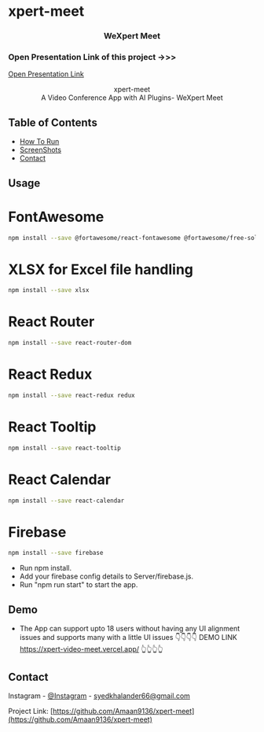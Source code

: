 # xpert-meet

<p align="center"> 
  <h3 align="center">WeXpert Meet </h3>

  <h3>Open Presentation Link of this project ->>></h3>
  <a href="https://www.canva.com/design/DAGMC-wVS6Q/T7J-0ljiLsPT_Ya-FWZNhw/view?utm_content=DAGMC-wVS6Q&utm_campaign=designshare&utm_medium=link&utm_source=editor">Open Presentation Link</a>

  <p align="center">
    xpert-meet
    <br />  
     A Video Conference App with AI Plugins- WeXpert Meet
    <br />
  </p>
</p>

<!-- TABLE OF CONTENTS -->

## Table of Contents

- [How To Run](#usage)
- [ScreenShots](#demo)
- [Contact](#contact)

<!-- tutorial -->

<!-- Prerequisites -->

## Usage
<!-- install dependencies -->
# FontAwesome
```bash
npm install --save @fortawesome/react-fontawesome @fortawesome/free-solid-svg-icons
```

# XLSX for Excel file handling
```bash
npm install --save xlsx
```

# React Router
```bash
npm install --save react-router-dom
```

# React Redux
```bash
npm install --save react-redux redux
```

# React Tooltip
```bash
npm install --save react-tooltip
```

# React Calendar
```bash
npm install --save react-calendar
```

# Firebase
```bash
npm install --save firebase
```

<!-- run below commands -->
- Run npm install.
- Add your firebase config details to Server/firebase.js.
- Run "npm run start" to start the app.

<!-- Demo -->

## Demo

- The App can support upto 18 users without having any UI alignment issues and supports many with a little UI issues
👇👇👇👇
DEMO LINK
https://xpert-video-meet.vercel.app/
👆👆👆👆

<!-- CONTACT -->

## Contact

Instagram - [@Instagram](https://www.instagram.com/amaan.m.k/) - syedkhalander66@gmail.com 

Project Link: [https://github.com/Amaan9136/xpert-meet](https://github.com/Amaan9136/xpert-meet)
